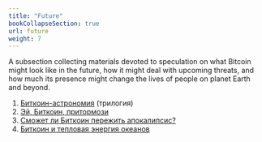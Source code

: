 ```yaml
---
title: "Future"
bookCollapseSection: true
url: future
weight: 7
---
```


A subsection collecting materials devoted to speculation on what Bitcoin might look like in the future, how it might deal with upcoming threats, and how much its presence might change the lives of people on planet Earth and beyond.

1. [Биткоин-астрономия](/en/ba/) (трилогия)
2. [Эй, Биткоин, притормози](/en/hey-bitcoin-slow-down)
3. [Сможет ли Биткоин пережить апокалипсис?](/apokalipsis)
4. [Биткоин и тепловая энергия океанов](/bitcoin-i-teplovaya-energiya-okeanov)

